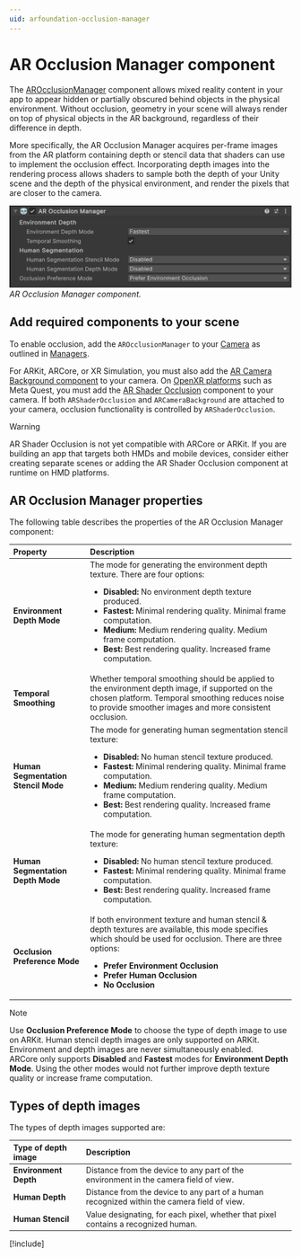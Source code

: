 ```yaml
---
uid: arfoundation-occlusion-manager
---
```

# AR Occlusion Manager component

The [AROcclusionManager](xref:UnityEngine.XR.ARFoundation.AROcclusionManager) component allows mixed reality content in your app to appear hidden or partially obscured behind objects in the physical environment. Without occlusion, geometry in your scene will always render on top of physical objects in the AR background, regardless of their difference in depth.

More specifically, the AR Occlusion Manager acquires per-frame images from the AR platform containing depth or stencil data that shaders can use to implement the occlusion effect. Incorporating depth images into the rendering process allows shaders to sample both the depth of your Unity scene and the depth of the physical environment, and render the pixels that are closer to the camera.

![AR Occlusion Manager component](../../images/ar-occlusion-manager.png)<br/>*AR Occlusion Manager component.*

## Add required components to your scene

To enable occlusion, add the `AROcclusionManager` to your [Camera](xref:arfoundation-camera) as outlined in [Managers](xref:arfoundation-managers).

For ARKit, ARCore, or XR Simulation, you must also add the [AR Camera Background component](xref:arfoundation-camera-components#ar-camera-background-component) to your camera. On [OpenXR platforms](https://docs.unity3d.com/Packages/com.unity.xr.openxr@1.13/manual/index.html#runtimes) such as Meta Quest, you must add the [AR Shader Occlusion](xref:arfoundation-shader-occlusion) component to your camera. If both `ARShaderOcclusion` and `ARCameraBackground` are attached to your camera, occlusion functionality is controlled by `ARShaderOcclusion`.

> [!WARNING]
> AR Shader Occlusion is not yet compatible with ARCore or ARKit. If you are building an app that targets both HMDs and mobile devices, consider either creating separate scenes or adding the AR Shader Occlusion component at runtime on HMD platforms.

## AR Occlusion Manager properties

The following table describes the properties of the AR Occlusion Manager component:

| Property | Description |
| :------- | :---------- |
| **Environment Depth Mode** | The mode for generating the environment depth texture. There are four options: <ul><li><strong>Disabled:</strong> No environment depth texture produced.</li><li><strong>Fastest:</strong> Minimal rendering quality. Minimal frame computation.</li><li><strong>Medium:</strong> Medium rendering quality. Medium frame computation.</li><li><strong>Best:</strong> Best rendering quality. Increased frame computation.</li></ul> |
| **Temporal Smoothing** | Whether temporal smoothing should be applied to the environment depth image, if supported on the chosen platform. Temporal smoothing reduces noise to provide smoother images and more consistent occlusion. |
| **Human Segmentation Stencil Mode** | The mode for generating human segmentation stencil texture: <ul><li><strong>Disabled:</strong> No human stencil texture produced.</li><li><strong>Fastest:</strong> Minimal rendering quality. Minimal frame computation.</li><li><strong>Medium:</strong> Medium rendering quality. Medium frame computation.</li><li><strong>Best:</strong> Best rendering quality. Increased frame computation.</li></ul> |
| **Human Segmentation Depth Mode** | The mode for generating human segmentation depth texture: <ul><li><strong>Disabled:</strong> No human stencil texture produced.</li><li><strong>Fastest:</strong> Minimal rendering quality. Minimal frame computation.</li><li><strong>Best:</strong> Best rendering quality. Increased frame computation.</li></ul> |
| **Occlusion Preference Mode** | If both environment texture and human stencil & depth textures are available, this mode specifies which should be used for occlusion. There are three options: <ul><li><strong>Prefer Environment Occlusion </li><li><strong>Prefer Human Occlusion</li><li><strong>No Occlusion</strong></li></ul> |

> [!NOTE]
> Use **Occlusion Preference Mode** to choose the type of depth image to use on ARKit. Human stencil depth images are only supported on ARKit. Environment and depth images are never simultaneously enabled.<br/>
> ARCore only supports **Disabled** and **Fastest** modes for **Environment Depth Mode**. Using the other modes would not further improve depth texture quality or increase frame computation.

## Types of depth images

The types of depth images supported are:

| Type of depth image | Description |
| :------- | :---------- |
| **Environment Depth** | Distance from the device to any part of the environment in the camera field of view. |
| **Human Depth** | Distance from the device to any part of a human recognized within the camera field of view. |
| **Human Stencil** | Value designating, for each pixel, whether that pixel contains a recognized human. |

[!include[](../../snippets/apple-arkit-trademark.md)]
